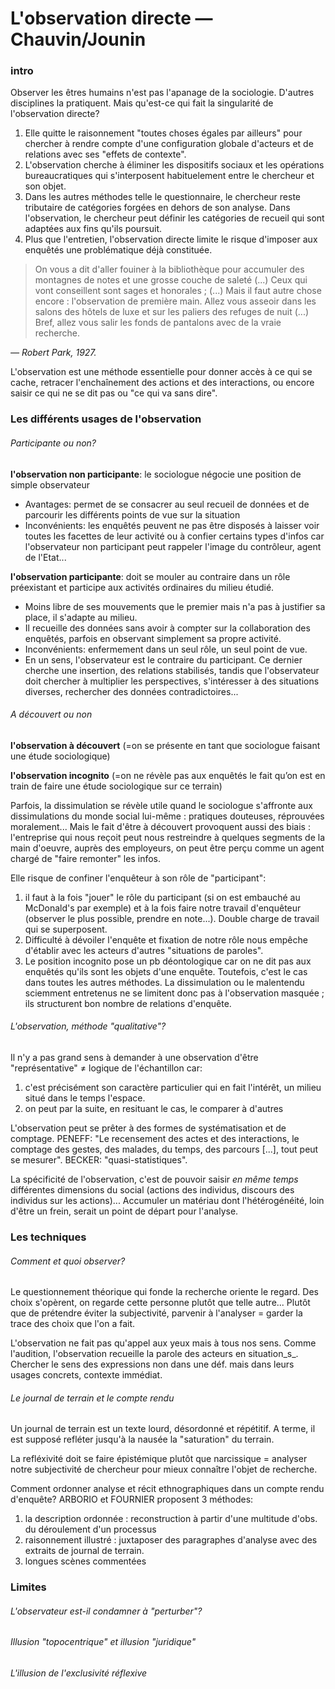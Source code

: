 # L'observation directe — Chauvin/Jounin

### intro

Observer les êtres humains n'est pas l'apanage de la sociologie. D'autres disciplines la pratiquent. Mais qu'est-ce qui fait la singularité de l'observation directe?

1. Elle quitte le raisonnement "toutes choses égales par ailleurs" pour chercher à rendre compte d'une configuration globale d'acteurs et de relations avec ses "effets de contexte".
2. L'observation cherche à éliminer les dispositifs sociaux et les opérations bureaucratiques qui s'interposent habituelement entre le chercheur et son objet.
3. Dans les autres méthodes telle le questionnaire, le chercheur reste tributaire de catégories forgées en dehors de son analyse. Dans l'observation, le chercheur peut définir les catégories de recueil qui sont adaptées aux fins qu'ils poursuit.
4. Plus que l'entretien, l'observation directe limite le risque d'imposer aux enquêtés une problématique déjà constituée.

> On vous a dit d'aller fouiner à la bibliothèque pour accumuler des montagnes de notes et une grosse couche de saleté \(...\) Ceux qui vont conseillent sont sages et honorales ; \(...\) Mais il faut autre chose encore : l'observation de première main. Allez vous asseoir dans les salons des hôtels de luxe et sur les paliers des refuges de nuit \(...\) Bref, allez vous salir les fonds de pantalons avec de la vraie recherche.

_— Robert Park, 1927._

L'observation est une méthode essentielle pour donner accès à ce qui se cache, retracer l'enchaînement des actions et des interactions, ou encore saisir ce qui ne se dit pas ou "ce qui va sans dire".

### Les différents usages de l'observation

###### Participante ou non?

**l'observation non participante**: le sociologue négocie une position de simple observateur

* Avantages: permet de se consacrer au seul recueil de données et de parcourir les différents points de vue sur la situation
* Inconvénients: les enquêtés peuvent ne pas être disposés à laisser voir toutes les facettes de leur activité ou à confier certains types d'infos car l'observateur non participant peut rappeler l'image du contrôleur, agent de l'Etat...

**l'observation participante**: doit se mouler au contraire dans un rôle préexistant et participe aux activités ordinaires du milieu étudié.

* Moins libre de ses mouvements que le premier mais n'a pas à justifier sa place, il s'adapte au milieu.
* Il recueille des données sans avoir à compter sur la collaboration des enquêtés, parfois en observant simplement sa propre activité.
* Inconvénients: enfermement dans un seul rôle, un seul point de vue.
* En un sens, l'observateur est le contraire du participant. Ce dernier cherche une insertion, des relations stabilisés, tandis que l'observateur doit chercher à multiplier les perspectives, s'intéresser à des situations diverses, rechercher des données contradictoires...

###### A découvert ou non

**l'observation à découvert** \(=on se présente en tant que sociologue faisant une étude sociologique\)

**l'observation incognito** \(=on ne révèle pas aux enquêtés le fait qu’on est en train de faire une étude sociologique sur ce terrain\)

Parfois, la dissimulation se révèle utile quand le sociologue s'affronte aux dissimulations du monde social lui-même : pratiques douteuses, réprouvées moralement... Mais le fait d'être à découvert provoquent aussi des biais : l'entreprise qui nous reçoit peut nous restreindre à quelques segments de la main d'oeuvre, auprès des employeurs, on peut être perçu comme un agent chargé de "faire remonter" les infos.

Elle risque de confiner l'enquêteur à son rôle de "participant":

1. il faut à la fois "jouer" le rôle du participant \(si on est embauché au McDonald's par exemple\) et à la fois faire notre travail d'enquêteur \(observer le plus possible, prendre en note...\). Double charge de travail qui se superposent.
2. Difficulté à dévoiler l'enquête et fixation de notre rôle nous empêche d'établir avec les acteurs d'autres "situations de paroles".
3. Le position incognito pose un pb déontologique car on ne dit pas aux enquêtés qu'ils sont les objets d'une enquête. Toutefois, c'est le cas dans toutes les autres méthodes. La dissimulation ou le malentendu sciemment entretenus ne se limitent donc pas à l'observation masquée ; ils structurent bon nombre de relations d'enquête.

###### L'observation, méthode "qualitative"?

Il n'y a pas grand sens à demander à une observation d'être "représentative" ≠ logique de l'échantillon car:

1. c'est précisément son caractère particulier qui en fait l'intérêt, un milieu situé dans le temps l'espace.
2. on peut par la suite, en resituant le cas, le comparer à d'autres

L'observation peut se prêter à des formes de systématisation et de comptage. PENEFF: "Le recensement des actes et des interactions, le comptage des gestes, des malades, du temps, des parcours \[...\], tout peut se mesurer". BECKER: "quasi-statistiques".

La spécificité de l'observation, c'est de pouvoir saisir _en même temps_ différentes dimensions du social \(actions des individus, discours des individus sur les actions\)... Accumuler un matériau dont l'hétérogénéité, loin d'être un frein, serait un point de départ pour l'analyse.

### Les techniques

###### Comment et quoi observer?

Le questionnement théorique qui fonde la recherche oriente le regard. Des choix s'opèrent, on regarde cette personne plutôt que telle autre... Plutôt que de prétendre éviter la subjectivité, parvenir à l'analyser = garder la trace des choix que l'on a fait.

L'observation ne fait pas qu'appel aux yeux mais à tous nos sens. Comme l'audition, l'observation recueille la parole des acteurs en situation_s_. Chercher le sens des expressions non dans une déf. mais dans leurs usages concrets, contexte immédiat.

###### Le journal de terrain et le compte rendu

Un journal de terrain est un texte lourd, désordonné et répétitif. A terme, il est supposé refléter jusqu'à la nausée la "saturation" du terrain.

La refléxivité doit se faire épistémique plutôt que narcissique = analyser notre subjectivité de chercheur pour mieux connaître l'objet de recherche.

Comment ordonner analyse et récit ethnographiques dans un compte rendu d'enquête? ARBORIO et FOURNIER proposent 3 méthodes:

1. la description ordonnée : reconstruction à partir d'une multitude d'obs. du déroulement d'un processus
2. raisonnement illustré : juxtaposer des paragraphes d'analyse avec des extraits de journal de terrain.
3. longues scènes commentées

### Limites

###### L'observateur est-il condamner à "perturber"?

###### Illusion "topocentrique" et illusion "juridique"

###### L'illusion de l'exclusivité réflexive



